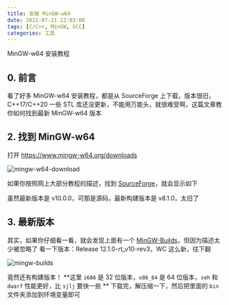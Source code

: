 ```yaml
---
title: 安装 MinGW-w64
date: 2022-07-21 22:03:08
tags: [C/C++, MinGW, GCC]
categories: 工具
---
```


MinGW-w64 安装教程

<!-- more -->

## 0. 前言

看了好多 MinGW-w64 安装教程，都是从 SourceForge 上下载，版本很旧，C++17/C++20 一些 STL 库还没更新，不能用万能头，就很难受啊，这篇文章教你如何找到最新 MinGW-w64 版本

## 2. 找到 MinGW-w64

打开 https://www.mingw-w64.org/downloads

![mingw-w64-download](https://static-argvchs.netlify.app/images/mingw-w64-download.png)

如果你按照网上大部分教程的描述，找到 [SourceForge](http://sourceforge.net/projects/mingw-w64/files/mingw-w64/)，就会显示如下

虽然最新版本是 v10.0.0，可那是源码，最新构建版本是 v8.1.0，太旧了

## 3. 最新版本

其实，如果你仔细看一看，就会发现上面有一个 [MinGW-Builds](https://github.com/niXman/mingw-builds-binaries/releases)，但因为描述太少被忽略了
看一下版本：Release 12.1.0-rt_v10-rev3，WC 这么新，往下翻

![mingw-builds](https://static-argvchs.netlify.app/images/mingw-builds.png)

竟然还有构建版本！
**这里 `i686` 是 32 位版本，`x86_64` 是 64 位版本，`seh` 和 `dwarf` 性能更好，比 `sjlj` 要快一些 **
下载完，解压缩一下，然后把里面的 `bin` 文件夹添加到环境变量即可
